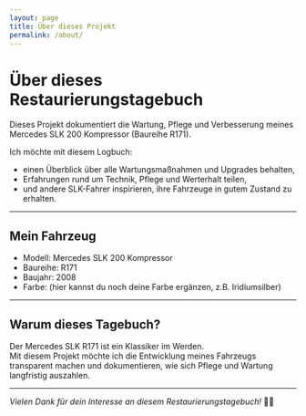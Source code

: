 ```yaml
---
layout: page
title: Über dieses Projekt
permalink: /about/
---
```


# Über dieses Restaurierungstagebuch

Dieses Projekt dokumentiert die Wartung, Pflege und Verbesserung meines Mercedes SLK 200 Kompressor (Baureihe R171).

Ich möchte mit diesem Logbuch:
- einen Überblick über alle Wartungsmaßnahmen und Upgrades behalten,
- Erfahrungen rund um Technik, Pflege und Werterhalt teilen,
- und andere SLK-Fahrer inspirieren, ihre Fahrzeuge in gutem Zustand zu erhalten.

---

## Mein Fahrzeug

- Modell: Mercedes SLK 200 Kompressor
- Baureihe: R171
- Baujahr: 2008
- Farbe: (hier kannst du noch deine Farbe ergänzen, z.B. Iridiumsilber)

---

## Warum dieses Tagebuch?

Der Mercedes SLK R171 ist ein Klassiker im Werden.  
Mit diesem Projekt möchte ich die Entwicklung meines Fahrzeugs transparent machen und dokumentieren, wie sich Pflege und Wartung langfristig auszahlen.

---

*Vielen Dank für dein Interesse an diesem Restaurierungstagebuch!* 🚗✨
